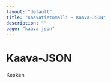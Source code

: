 ```yaml
---
layout: "default"
title: "Kaavatietomalli - Kaava-JSON"
description: ""
page: "kaava-json"
---
```

# Kaava-JSON

Kesken
